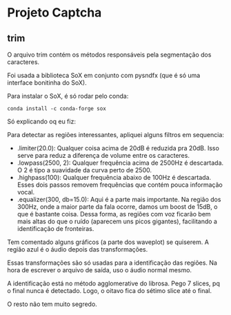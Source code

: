 # Projeto Captcha

## trim

O arquivo trim contém os métodos responsáveis pela segmentação dos caracteres.

Foi usada a biblioteca SoX em conjunto com pysndfx (que é só uma interface bonitinha do SoX).

Para instalar o SoX, é só rodar pelo conda:

`conda install -c conda-forge sox`

Só explicando oq eu fiz:

Para detectar as regiões interessantes, apliquei alguns filtros em sequencia:

- .limiter(20.0): Qualquer coisa acima de 20dB é reduzida pra 20dB. Isso serve para reduz a diferença de volume entre os caracteres.
- .lowpass(2500, 2): Qualquer frequência acima de 2500Hz é descartada. O 2 é tipo a suavidade da curva perto de 2500.
- .highpass(100):  Qualquer frequência abaixo de 100Hz é descartada. Esses dois passos removem frequências que contém pouca informação vocal.
- .equalizer(300, db=15.0): Aqui é a parte mais importante. Na região dos 300Hz, onde a maior parte da fala ocorre, damos um boost de 15dB, o que é bastante coisa. Dessa forma, as regiões com voz ficarão bem mais altas do que o ruído (aparecem uns picos gigantes), facilitando a identificação de fronteiras.

Tem comentado alguns gráficos (a parte dos waveplot) se quiserem. A região azul é o áudio depois das transformações.

Essas transformações são só usadas para a identificação das regiões. Na hora de escrever o arquivo de saída, uso o áudio normal mesmo.

A identificação está no método agglomerative do librosa. Pego 7 slices, pq o final nunca é detectado. Logo, o oitavo fica do sétimo slice até o final.

O resto não tem muito segredo.
